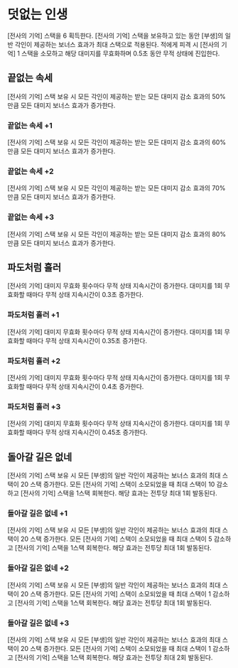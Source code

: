 # 덧없는 인생

[전사의 기억] 스택을 6 획득한다. [전사의 기억] 스택을 보유하고 있는 동안 [부생]의 일반 각인이 제공하는 보너스 효과가 최대 스택으로 적용된다. 적에게 피격 시 [전사의 기억] 1 스택을 소모하고 해당 대미지를 무효화하며 0.5초 동안 무적 상태에 진입한다.

## 끝없는 속세

[전사의 기억] 스택 보유 시 모든 각인이 제공하는 받는 모든 대미지 감소 효과의 50% 만큼 모든 대미지 보너스 효과가 증가한다.

### 끝없는 속세 +1

[전사의 기억] 스택 보유 시 모든 각인이 제공하는 받는 모든 대미지 감소 효과의 60% 만큼 모든 대미지 보너스 효과가 증가한다.

### 끝없는 속세 +2

[전사의 기억] 스택 보유 시 모든 각인이 제공하는 받는 모든 대미지 감소 효과의 70% 만큼 모든 대미지 보너스 효과가 증가한다.

### 끝없는 속세 +3

[전사의 기억] 스택 보유 시 모든 각인이 제공하는 받는 모든 대미지 감소 효과의 80% 만큼 모든 대미지 보너스 효과가 증가한다.

## 파도처럼 흘러

[전사의 기억] 대미지 무효화 횟수마다 무적 상태 지속시간이 증가한다. 대미지를 1회 무효화할 때마다 무적 상태 지속시간이 0.3초 증가한다.

### 파도처럼 흘러 +1

[전사의 기억] 대미지 무효화 횟수마다 무적 상태 지속시간이 증가한다. 대미지를 1회 무효화할 때마다 무적 상태 지속시간이 0.35초 증가한다.

### 파도처럼 흘러 +2

[전사의 기억] 대미지 무효화 횟수마다 무적 상태 지속시간이 증가한다. 대미지를 1회 무효화할 때마다 무적 상태 지속시간이 0.4초 증가한다.

### 파도처럼 흘러 +3

[전사의 기억] 대미지 무효화 횟수마다 무적 상태 지속시간이 증가한다. 대미지를 1회 무효화할 때마다 무적 상태 지속시간이 0.45초 증가한다.

## 돌아갈 길은 없네

[전사의 기억] 스택 보유 시 모든 [부생]의 일반 각인이 제공하는 보너스 효과의 최대 스택이 20 스택 증가한다. 모든 [전사의 기억] 스택이 소모되었을 때 최대 스택이 10 감소하고 [전사의 기억] 스택을 1스택 회복한다. 해당 효과는 전투당 최대 1회 발동된다.

### 돌아갈 길은 없네 +1

[전사의 기억] 스택 보유 시 모든 [부생]의 일반 각인이 제공하는 보너스 효과의 최대 스택이 20 스택 증가한다. 모든 [전사의 기억] 스택이 소모되었을 때 최대 스택이 5 감소하고 [전사의 기억] 스택을 1스택 회복한다. 해당 효과는 전투당 최대 1회 발동된다.

### 돌아갈 길은 없네 +2

[전사의 기억] 스택 보유 시 모든 [부생]의 일반 각인이 제공하는 보너스 효과의 최대 스택이 20 스택 증가한다. 모든 [전사의 기억] 스택이 소모되었을 때 최대 스택이 1 감소하고 [전사의 기억] 스택을 1스택 회복한다. 해당 효과는 전투당 최대 1회 발동된다.

### 돌아갈 길은 없네 +3

[전사의 기억] 스택 보유 시 모든 [부생]의 일반 각인이 제공하는 보너스 효과의 최대 스택이 20 스택 증가한다. 모든 [전사의 기억] 스택이 소모되었을 때 최대 스택이 1 감소하고 [전사의 기억] 스택을 1스택 회복한다. 해당 효과는 전투당 최대 2회 발동된다.
